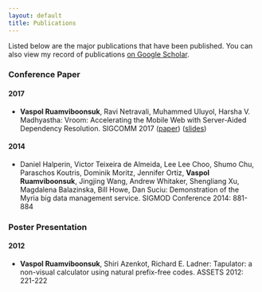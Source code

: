 ```yaml
---
layout: default
title: Publications
---
```


Listed below are the major publications that have been published. You can also view my record of publications [on Google Scholar](https://scholar.google.com/citations?user=nv_M3P8AAAAJ&hl=en).

### Conference Paper

#### 2017

* **Vaspol Ruamviboonsuk**, Ravi Netravali, Muhammed Uluyol, Harsha V. Madhyastha: Vroom: Accelerating the Mobile Web with Server-Aided Dependency Resolution. SIGCOMM 2017 ([paper](pdfs/vroom-sigcomm-17.pdf)) ([slides](https://docs.google.com/presentation/d/1AKqUnORLFiN3zoKrSxb2jSRHs-qVJiJG7YMuZw6rfFk/edit?usp=sharing))

#### 2014

* Daniel Halperin, Victor Teixeira de Almeida, Lee Lee Choo, Shumo Chu, Paraschos Koutris, Dominik Moritz, Jennifer Ortiz, **Vaspol Ruamviboonsuk**, Jingjing Wang, Andrew Whitaker, Shengliang Xu, Magdalena Balazinska, Bill Howe, Dan Suciu: Demonstration of the Myria big data management service. SIGMOD Conference 2014: 881-884

### Poster Presentation

#### 2012

* **Vaspol Ruamviboonsuk**, Shiri Azenkot, Richard E. Ladner: Tapulator: a non-visual calculator using natural prefix-free codes. ASSETS 2012: 221-222

